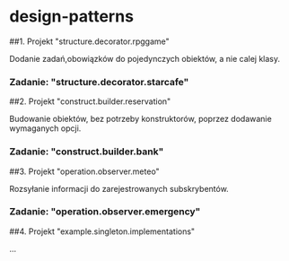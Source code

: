 # design-patterns

##1. Projekt "structure.decorator.rpggame"

Dodanie zadań,obowiązków do pojedynczych obiektów, a nie calej klasy.

### Zadanie: "structure.decorator.starcafe"

##2. Projekt "construct.builder.reservation"

Budowanie obiektów, bez potrzeby konstruktorów, poprzez dodawanie wymaganych opcji.

### Zadanie: "construct.builder.bank"

##3. Projekt "operation.observer.meteo"

Rozsyłanie informacji do zarejestrowanych subskrybentów.

### Zadanie: "operation.observer.emergency"

##4. Projekt "example.singleton.implementations"

...

